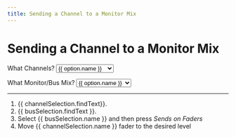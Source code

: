 ```yaml
---
title: Sending a Channel to a Monitor Mix
---
```


<script setup>
    import { ref } from 'vue';
    import { channelOptions, busOptions} from '../constants.ts';

    // Variables for text
    const channelSelection = ref({name: "your needed channel(s)", findText: "Make sure the channel is displayed on the scribble strips to the right of that button side of the board"});
    const busSelection = ref({name: "your monitor mix", findText: "Make sure the bus is displayed on the scribble strips on the right side of the board"});
</script>

# Sending a Channel to a Monitor Mix

<p>
    What Channels?
    <select v-model="channelSelection">
        <option disabled value="your needed channel(s)">Channel Selection</option>
        <option v-for="option in channelOptions" :value="option">
        {{ option.name }}
        </option>
  </select>
</p>
<p>
    What Monitor/Bus Mix?
    <select v-model="busSelection">
        <option disabled value="your monitor mix">MixBus Selection</option>
        <option v-for="option in busOptions" :value="option">
        {{ option.name }}
        </option>
  </select>
</p>

---

1. {{ channelSelection.findText}}.
2. {{ busSelection.findText }}.
3. Select {{ busSelection.name }} and then press *Sends on Faders*
4. Move {{ channelSelection.name }} fader to the desired level
